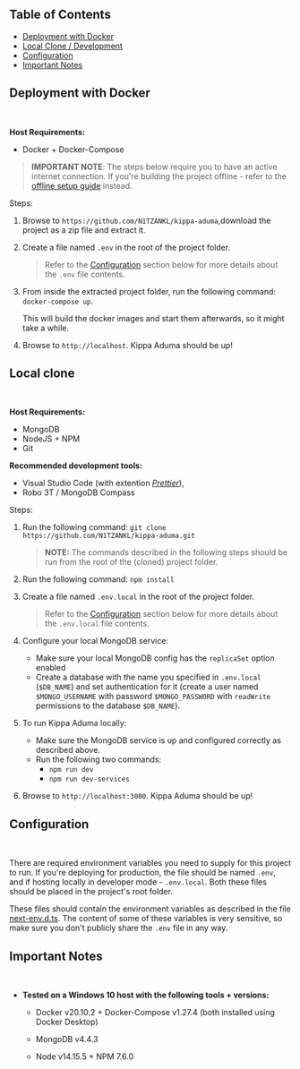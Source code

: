 ## Table of Contents

-   [Deployment with Docker](#deployment-with-docker)
-   [Local Clone / Development](#local-clone)
-   [Configuration](#configuration)
-   [Important Notes](#important-notes)

## Deployment with Docker

<br/>

**Host Requirements:**

-   Docker + Docker-Compose

> **IMPORTANT NOTE**: The steps below require you to have an active internet connection. If you're building the project offline - refer to the [offline setup guide](./deployment/offline-build/setup-guide.md) instead.

Steps:

1. Browse to `https://github.com/N1TZANKL/kippa-aduma`,download the project as a zip file and extract it.

2. Create a file named `.env` in the root of the project folder.

    > Refer to the [Configuration](#configuration) section below for more details about the `.env` file contents.

3. From inside the extracted project folder, run the following command: `docker-compose up`.

    This will build the docker images and start them afterwards, so it might take a while.

4. Browse to `http://localhost`. Kippa Aduma should be up!

## Local clone

<br/>

**Host Requirements:**

-   MongoDB
-   NodeJS + NPM
-   Git

**Recommended development tools:**

-   Visual Studio Code (with extention [_Prettier_](https://github.com/prettier/prettier)),
-   Robo 3T / MongoDB Compass

Steps:

1. Run the following command: `git clone https://github.com/N1TZANKL/kippa-aduma.git`

    > **NOTE:** The commands described in the following steps should be run from the root of the (cloned) project folder.

2. Run the following command: `npm install`

3. Create a file named `.env.local` in the root of the project folder.

    > Refer to the [Configuration](#configuration) section below for more details about the `.env.local` file contents.

4. Configure your local MongoDB service:

    - Make sure your local MongoDB config has the `replicaSet` option enabled
    - Create a database with the name you specified in `.env.local` (`$DB_NAME`) and set authentication for it (create a user named `$MONGO_USERNAME` with password `$MONGO_PASSWORD` with `readWrite` permissions to the database `$DB_NAME`).

5. To run Kippa Aduma locally:

    - Make sure the MongoDB service is up and configured correctly as described above.
    - Run the following two commands:
        - `npm run dev`
        - `npm run dev-services`

6. Browse to `http://localhost:3000`. Kippa Aduma should be up!

## Configuration

<br/>

There are required environment variables you need to supply for this project to run. If you're deploying for production, the file should be named `.env`, and if hosting locally in developer mode - `.env.local`. Both these files should be placed in the project's root folder.

These files should contain the environment variables as described in the file [next-env.d.ts](./next-env.d.ts). The content of some of these variables is very sensitive, so make sure you don't publicly share the `.env` file in any way.

## Important Notes

<br/>

-   **Tested on a Windows 10 host with the following tools + versions:**

    -   Docker v20.10.2 + Docker-Compose v1.27.4 (both installed using Docker Desktop)

    -   MongoDB v4.4.3

    -   Node v14.15.5 + NPM 7.6.0
